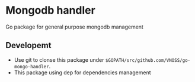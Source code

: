 # Mongodb handler

Go package for general purpose mongodb management

## Developemt

- Use git to clonse this package under `$GOPATH/src/github.com/VNOSS/go-mongo-handler`.
- This package using dep for dependencies management
